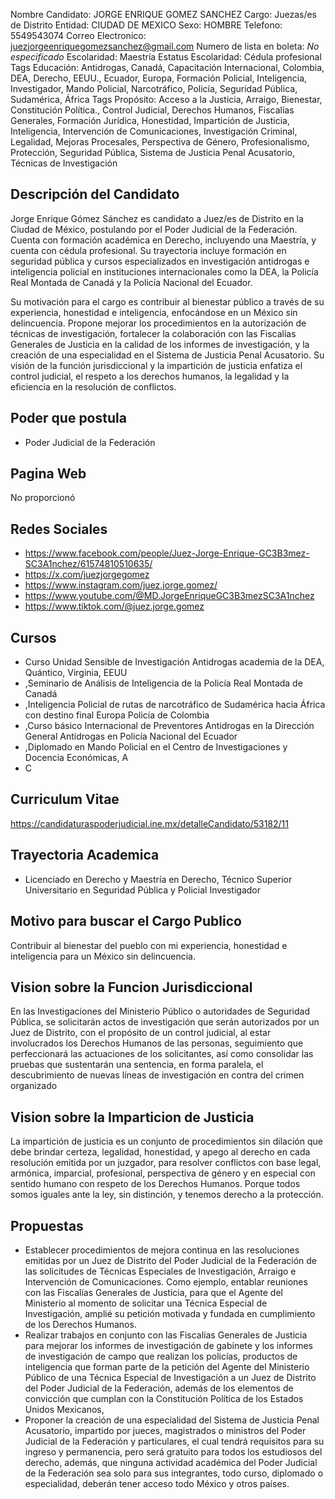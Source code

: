Nombre Candidato: JORGE ENRIQUE GOMEZ SANCHEZ
Cargo: Juezas/es de Distrito
Entidad: CIUDAD DE MEXICO
Sexo: HOMBRE
Telefono: 5549543074
Correo Electronico: juezjorgeenriquegomezsanchez@gmail.com
Numero de lista en boleta: *No especificado*
Escolaridad: Maestría
Estatus Escolaridad: Cédula profesional
Tags Educación: Antidrogas, Canadá, Capacitación Internacional, Colombia, DEA, Derecho, EEUU., Ecuador, Europa, Formación Policial, Inteligencia, Investigador, Mando Policial, Narcotráfico, Policía, Seguridad Pública, Sudamérica, África
Tags Propósito: Acceso a la Justicia, Arraigo, Bienestar, Constitución Política., Control Judicial, Derechos Humanos, Fiscalías Generales, Formación Jurídica, Honestidad, Impartición de Justicia, Inteligencia, Intervención de Comunicaciones, Investigación Criminal, Legalidad, Mejoras Procesales, Perspectiva de Género, Profesionalismo, Protección, Seguridad Pública, Sistema de Justicia Penal Acusatorio, Técnicas de Investigación


## Descripción del Candidato 

Jorge Enrique Gómez Sánchez es candidato a Juez/es de Distrito en la Ciudad de México, postulando por el Poder Judicial de la Federación. Cuenta con formación académica en Derecho, incluyendo una Maestría, y cuenta con cédula profesional. Su trayectoria incluye formación en seguridad pública y cursos especializados en investigación antidrogas e inteligencia policial en instituciones internacionales como la DEA, la Policía Real Montada de Canadá y la Policía Nacional del Ecuador.

Su motivación para el cargo es contribuir al bienestar público a través de su experiencia, honestidad e inteligencia, enfocándose en un México sin delincuencia. Propone mejorar los procedimientos en la autorización de técnicas de investigación, fortalecer la colaboración con las Fiscalías Generales de Justicia en la calidad de los informes de investigación, y la creación de una especialidad en el Sistema de Justicia Penal Acusatorio. Su visión de la función jurisdiccional y la impartición de justicia enfatiza el control judicial, el respeto a los derechos humanos, la legalidad y la eficiencia en la resolución de conflictos.


## Poder que postula

- Poder Judicial de la Federación


## Pagina Web

No proporcionó


## Redes Sociales

- https://www.facebook.com/people/Juez-Jorge-Enrique-GC3B3mez-SC3A1nchez/61574810510635/
- https://x.com/juezjorgegomez
- https://www.instagram.com/juez.jorge.gomez/
- https://www.youtube.com/@MD.JorgeEnriqueGC3B3mezSC3A1nchez
- https://www.tiktok.com/@juez.jorge.gomez


## Cursos

- Curso Unidad Sensible de Investigación Antidrogas academia de la DEA, Quántico, Virginia, EEUU
- ,Seminario de Análisis de Inteligencia de la Policía Real Montada de Canadá
- ,Inteligencia Policial de rutas de narcotráfico de Sudamérica hacia África con destino final Europa Policía de Colombia
- ,Curso básico Internacional de Preventores Antidrogas en la Dirección General Antidrogas en Policía Nacional del Ecuador
- ,Diplomado en Mando Policial en el Centro de Investigaciones y Docencia Económicas, A
- C


## Curriculum Vitae

https://candidaturaspoderjudicial.ine.mx/detalleCandidato/53182/11


## Trayectoria Academica

- Licenciado en Derecho y Maestría en Derecho, Técnico Superior Universitario en Seguridad Pública y Policial Investigador


## Motivo para buscar el Cargo Publico

Contribuir al bienestar del pueblo con mi experiencia, honestidad e inteligencia para un México sin delincuencia.


## Vision sobre la Funcion Jurisdiccional

En las Investigaciones del Ministerio Público o autoridades de Seguridad Pública, se solicitarán actos de investigación que serán autorizados por un Juez de Distrito, con el propósito de un control judicial, al estar involucrados los Derechos Humanos de las personas, seguimiento que perfeccionará las actuaciones de los solicitantes, así como consolidar las pruebas que sustentarán una sentencia, en forma paralela, el descubrimiento de nuevas líneas de investigación en contra del crimen organizado


## Vision sobre la Imparticion de Justicia

La impartición de justicia es un conjunto de procedimientos sin dilación que debe brindar certeza, legalidad, honestidad, y apego al derecho en cada resolución emitida por un juzgador, para resolver conflictos con base legal, armónica, imparcial, profesional, perspectiva de género y en especial con sentido humano con respeto de los Derechos Humanos. Porque todos somos iguales ante la ley, sin distinción, y tenemos derecho a la protección.


## Propuestas

- Establecer procedimientos de mejora continua en las resoluciones emitidas por un Juez de Distrito del Poder Judicial de la Federación de las solicitudes de Técnicas Especiales de Investigación, Arraigo e Intervención de Comunicaciones. Como ejemplo, entablar reuniones con las Fiscalías Generales de Justicia, para que el Agente del Ministerio al momento de solicitar una Técnica Especial de Investigación, amplié su petición motivada y fundada en cumplimiento de los Derechos Humanos.
- Realizar trabajos en conjunto con las Fiscalías Generales de Justicia para mejorar los informes de investigación de gabinete y los informes de investigación de campo que realizan los policías, productos de inteligencia que forman parte de la petición del Agente del Ministerio Público de una Técnica Especial de Investigación a un Juez de Distrito del Poder Judicial de la Federación, además de los elementos de convicción que cumplan con la Constitución Política de los Estados Unidos Mexicanos,
- Proponer la creación de una especialidad del Sistema de Justicia Penal Acusatorio, impartido por jueces, magistrados o ministros del Poder Judicial de la Federación y particulares, el cual tendrá requisitos para su ingreso y permanencia, pero será gratuito para todos los estudiosos del derecho, además, que ninguna actividad académica del Poder Judicial de la Federación sea solo para sus integrantes, todo curso, diplomado o especialidad, deberán tener acceso todo México y otros países.

